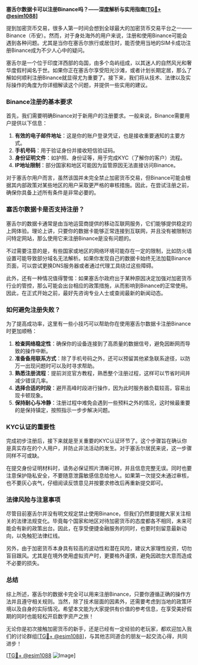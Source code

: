 **塞舌尔数据卡可以注册Binance吗？——深度解析与实用指南[[TG💪+ @esim1088](https://t.me/s/esim1088)]**

提到加密货币交易，很多人第一时间会想到全球最大的加密货币交易平台之一——Binance（币安）。然而，对于身处海外的用户来说，注册和使用Binance可能会遇到各种问题。尤其是当你在塞舌尔旅行或居住时，能否使用当地的SIM卡成功注册Binance成为不少人心中的疑问。

塞舌尔是一个位于印度洋西部的岛国，由多个岛屿组成，以其迷人的自然风光和奢华度假村闻名于世。如果你正在塞舌尔享受阳光沙滩，或者计划长期定居，那么了解如何顺利注册Binance就显得尤为重要了。接下来，我们将从技术、法律以及实际操作的角度为你详细解读这个问题，并提供一些实用的建议。

### Binance注册的基本要求

首先，我们需要明确Binance对于新用户的注册要求。一般来说，Binance需要用户提供以下信息：

1. **有效的电子邮件地址**：这是你的账户登录凭证，也是接收重要通知的主要方式。
2. **手机号码**：用于验证身份并接收短信验证码。
3. **身份证明文件**：如护照、身份证等，用于完成KYC（了解你的客户）流程。
4. **IP地址限制**：部分国家和地区可能因为监管原因无法直接访问Binance。

对于塞舌尔用户而言，虽然该国并未完全禁止加密货币交易，但Binance可能会根据其内部政策对某些地区的用户采取更严格的审核措施。因此，在尝试注册之前，确保你具备上述所有条件是非常必要的。

### 塞舌尔数据卡是否支持注册？

塞舌尔的数据卡通常是由当地运营商提供的移动互联网服务，它们能够提供稳定的上网体验。理论上讲，只要你的数据卡能够正常连接到互联网，并且没有被限制访问特定网站，那么使用它来注册Binance是没有问题的。

不过需要注意的是，有些国家或地区的网络环境可能存在一定的限制，比如防火墙设置可能导致部分域名无法解析。如果你发现自己的数据卡始终无法加载Binance页面，可以尝试更换DNS服务器或者通过代理工具绕过这些障碍。

此外，还有一种情况值得警惕：如果塞舌尔政府出于某种原因决定加强对加密货币行业的管控，那么可能会出台相应的政策措施，从而影响到Binance的正常使用。因此，在正式开始之前，最好先咨询专业人士或查阅最新的新闻动态。

### 如何避免注册失败？

为了提高成功率，这里有一些小技巧可以帮助你在使用塞舌尔数据卡注册Binance时更加顺畅：

1. **检查网络稳定性**：确保你的设备连接到了高质量的数据信号，避免因断网而导致的操作中断。
2. **准备备用联系方式**：除了手机号码之外，还可以预留其他紧急联系途径，以防万一出现问题时可以及时寻求帮助。
3. **熟悉注册流程**：提前浏览官方教程，熟悉整个注册过程，这样可以节省时间并减少错误几率。
4. **选择合适的时段**：避开高峰时段进行操作，因为此时服务器负载较高，容易出现卡顿现象。
5. **保持耐心与冷静**：注册过程中难免会遇到一些预料之外的情况，这时候最重要的是保持镇定，按照指示一步步解决问题。

### KYC认证的重要性

完成初步注册后，接下来就是至关重要的KYC认证环节了。这个步骤旨在确认你是真实存在的个人用户，并防止非法活动的发生。对于塞舌尔居民来说，这一步骤同样不可或缺。

在提交身份证明材料时，请务必保证照片清晰可辨，并且信息完整无误。同时也要注意保护隐私安全，不要随意泄露敏感信息给他人。如果第一次提交未通过审核，也不要灰心丧气，仔细阅读反馈意见并按要求修改后再重新提交即可。

### 法律风险与注意事项

尽管目前塞舌尔并没有明文规定禁止使用Binance，但我们仍然要提醒大家关注相关的法律法规变化。毕竟每个国家和地区对待加密货币的态度都各不相同，未来可能会有新的政策出台。因此，在享受便捷金融服务的同时，也要时刻留意最新动向，以免触犯法律红线。

另外，由于加密货币本身具有较高的波动性和潜在风险，建议大家理性投资，切勿盲目跟风。尤其是在境外使用虚拟资产时，更要格外谨慎，避免因疏忽大意而造成不必要的损失。

### 总结

综上所述，塞舌尔的数据卡完全可以用来注册Binance，只要你遵循正确的操作方法并且遵守相关规则。当然，除了技术层面的因素外，还需要考虑到当地的政策环境以及自身的实际情况。希望本文能为大家提供有价值的参考信息，在享受美好假期的同时也能轻松开启数字资产之旅！

无论你是初次接触加密货币的新手，还是已经有一定经验的老玩家，都欢迎加入我们的讨论群组[[TG💪+ @esim1088](https://t.me/s/esim1088)]，与其他志同道合的朋友一起交流心得，共同进步！

[[TG💪+ @esim1088](https://t.me/s/esim1088) ![Image](https://i.postimg.cc/4NQfJmqS/Snipaste-2025-05-13-00-14-12.png)]